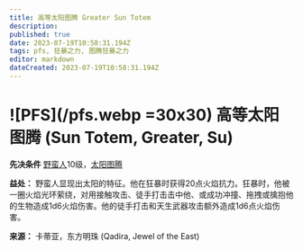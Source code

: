 ```yaml
---
title: 高等太阳图腾 Greater Sun Totem
description: 
published: true
date: 2023-07-19T10:58:31.194Z
tags: pfs, 狂暴之力, 图腾狂暴之力
editor: markdown
dateCreated: 2023-07-19T10:58:31.194Z
---
```


# ![PFS](/pfs.webp =30x30) 高等太阳图腾 (Sun Totem, Greater, Su)

**先决条件** [野蛮人](/野蛮人)10级，[太阳图腾](/狂暴之力/太阳图腾)

**益处：** 野蛮人显现出太阳的特征。他在狂暴时获得20点火焰抗力。狂暴时，他被一圈火焰光环萦绕，对用接触攻击、徒手打击击中他、或成功冲撞、拖拽或擒抱他的生物造成1d6火焰伤害。他的徒手打击和天生武器攻击额外造成1d6点火焰伤害。

**来源：** 卡蒂亚，东方明珠 (Qadira, Jewel of the East)